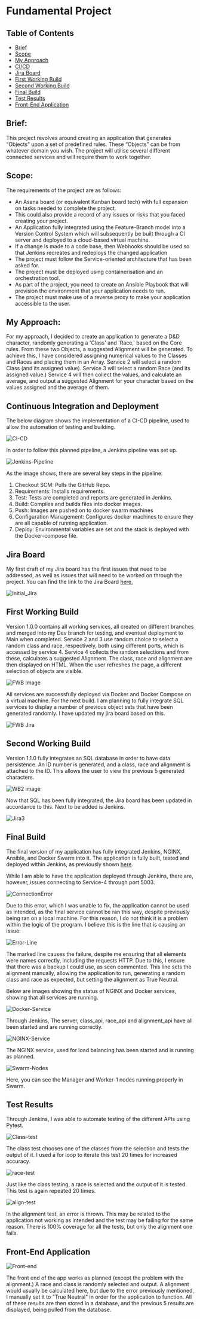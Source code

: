 # Fundamental Project

## Table of Contents

 - [Brief](https://github.com/TSamson-QA/Practical_Project#brief)
 - [Scope](https://github.com/TSamson-QA/Practical_Project#scope)
 - [My Approach](https://github.com/TSamson-QA/Practical_Project#my-approach)
 - [CI/CD](https://github.com/TSamson-QA/Practical_Project#continuous-integration-and-deployment)
 - [Jira Board](https://github.com/TSamson-QA/Practical_Project#jira-board)
 - [First Working Build](https://github.com/TSamson-QA/Practical_Project/blob/main/README.md#first-working-build)
 - [Second Working Build](https://github.com/TSamson-QA/Practical_Project/blob/main/README.md#second-working-build)
 - [Final Build](https://github.com/TSamson-QA/Practical_Project/blob/main/README.md#final-build)
 - [Test Results](https://github.com/TSamson-QA/Practical_Project/blob/main/README.md#test-results)
 - [Front-End Application](https://github.com/TSamson-QA/Practical_Project/blob/main/README.md#front-end-application)



## Brief: 
This project revolves around creating an application that generates “Objects” upon a set of predefined rules.
These “Objects” can be from whatever domain you wish. The project will utilise several different connected services and will require them to work together. 


## Scope:
The requirements of the project are as follows:

- An Asana board (or equivalent Kanban board tech) with full expansion on tasks needed to complete the project.
- This could also provide a record of any issues or risks that you faced creating your project.
- An Application fully integrated using the Feature-Branch model into a Version Control System which will subsequently be built through a CI server and deployed to a cloud-based virtual machine.
- If a change is made to a code base, then Webhooks should be used so that Jenkins recreates and redeploys the changed application
- The project must follow the Service-oriented architecture that has been asked for.
- The project must be deployed using containerisation and an orchestration tool.
- As part of the project, you need to create an Ansible Playbook that will provision the environment that your application needs to run.
- The project must make use of a reverse proxy to make your application accessible to the user.

## My Approach:
For my approach, I decided to create an application to generate a D&D character, randomly generating a 'Class' and 'Race,' based on the Core rules. 
From these two Objects, a suggested Alignment will be generated. To achieve this, I have considered assigning numerical values to the Classes and Races and placing them in an Array.
Service 2 will select a random Class (and its assigned value). Service 3 will select a random Race (and its assigned value.)
Service 4 will then collect the values, and calculate an average, and output a suggested Alignment for your character based on the values assigned and the average of them.

## Continuous Integration and Deployment

The below diagram shows the implementation of a CI-CD pipeline, used to allow the automation of testing and building.

![CI-CD](https://github.com/TSamson-QA/Practical_Project/blob/main/images/CI-CD.png)

In order to follow this planned pipeline, a Jenkins pipeline was set up.

![Jenkins-Pipeline](https://github.com/TSamson-QA/Practical_Project/blob/main/images/Pipeline-Jenkins.PNG)

As the image shows, there are several key steps in the pipeline:
 1. Checkout SCM: Pulls the GitHub Repo.
 2. Requirements: Installs requirements.
 3. Test: Tests are completed and reports are generated in Jenkins.
 4. Build: Compiles and builds files into docker images.
 5. Push: Images are pushed on to docker swarm machines
 6. Configuration Management: Configures docker machines to ensure they are all capable of running application.
 7. Deploy: Environmental variables are set and the stack is deployed with the Docker-compose file.

## Jira Board
My first draft of my Jira board has the first issues that need to be addressed, as well as issues that will need to be worked on through the project.
You can find the link to the Jira Board [here.](https://ajcacademyproject.atlassian.net/jira/software/projects/PP/boards/7)

![Initial_Jira](https://github.com/TSamson-QA/Practical_Project/blob/main/images/jira-1.PNG)

## First Working Build
Version 1.0.0 contains all working services, all created on different branches and merged into my Dev branch for testing, and eventual deployment to Main when completed.
Service 2 and 3 use random.choice to select a random class and race, respectively, both using different ports, which is accessed by service 4. Service 4 collects the
random selections and from these, calculates a suggested Alignment. The class, race and alignment are then displayed on HTML. When the user refreshes the page,
a different selection of objects are visible.

![FWB Image](https://github.com/TSamson-QA/Practical_Project/blob/main/images/FWB_image.PNG)

All services are successfully deployed via Docker and Docker Compose on a virtual machine.
For the next build. I am planning to fully integrate SQL services to display a number of previous object sets that have been generated randomly. I have updated my jira board
based on this.

![FWB Jira](https://github.com/TSamson-QA/Practical_Project/blob/main/images/jira-2.PNG)

## Second Working Build
Version 1.1.0 fully integrates an SQL database in order to have data persistence. An ID number is generated, and a class, race and alignment is attached to the ID. This allows the user to view the previous 5 generated characters.

![WB2 image](https://github.com/TSamson-QA/Practical_Project/blob/main/images/WB2_image.PNG)

Now that SQL has been fully integrated, the Jira board has been updated in accordance to this. Next to be added is Jenkins.

![Jira3](https://github.com/TSamson-QA/Practical_Project/blob/main/images/jira-3.PNG)

## Final Build
The final version of my application has fully integrated Jenkins, NGINX, Ansible, and Docker Swarm into it. The application is fully built, tested and deployed within Jenkins, as previously shown [here](https://github.com/TSamson-QA/Practical_Project#continuous-integration-and-deployment).

While I am able to have the application deployed through Jenkins, there are, however, issues connecting to Service-4 through port 5003.

![ConnectionError](https://github.com/TSamson-QA/Practical_Project/blob/main/images/error.PNG)

Due to this error, which I was unable to fix, the application cannot be used as intended, as the final service cannot be ran this way, despite previously being ran on a local machine. For this reason, I do not think it is a problem within the logic of the program. I believe this is the line that is causing an issue:

![Error-Line](https://github.com/TSamson-QA/Practical_Project/blob/main/images/error-line.PNG)

The marked line causes the failure, despite me ensuring that all elements were names correctly, including the requests HTTP. Due to this, I ensure that there was a backup I could use, as seen commented. This line sets the alignment manually, allowing the application to run, generating a random class and race as expected, but setting the alignment as True Neutral.

Below are images showing the status of NGINX and Docker services, showing that all services are running.

![Docker-Service](https://github.com/TSamson-QA/Practical_Project/blob/main/images/docker-service.png)

Through Jenkins, The server, class_api, race_api and alignment_api have all been started and are running correctly.

![NGINX-Service](https://github.com/TSamson-QA/Practical_Project/blob/main/images/nginx-service.PNG)

The NGINX service, used for load balancing has been started and is running as planned.

![Swarm-Nodes](https://github.com/TSamson-QA/Practical_Project/blob/main/images/swarm-nodes.PNG)

Here, you can see the Manager and Worker-1 nodes running properly in Swarm.

## Test Results

Through Jenkins, I was able to automate testing of the different APIs using Pytest.

![Class-test](https://github.com/TSamson-QA/Practical_Project/blob/main/images/class-test.PNG)

The class test chooses one of the classes from the selection and tests the output of it. I used a for loop to iterate this test 20 times for increased accuracy.

![race-test](https://github.com/TSamson-QA/Practical_Project/blob/main/images/race_test.PNG)

Just like the class testing, a race is selected and the output of it is tested. This test is again repeated 20 times.

![align-test](https://github.com/TSamson-QA/Practical_Project/blob/main/images/align-test.PNG)

In the alignment test, an error is thrown. This may be related to the application not working as intended and the test may be failing for the same reason. There is 100% coverage for all the tests, but only the alignment one fails.

## Front-End Application

![Front-end](https://github.com/TSamson-QA/Practical_Project/blob/main/images/final_app.PNG)

The front end of the app works as planned (except the problem with the alignment.) A race and class is randomly selected and output. A alignment would usually be calculated here, but due to the error previously mentioned, I manually set it to "True Neutral" in order for the application to function. All of these results are then stored in a database, and the previous 5 results are displayed, being pulled from the database.


